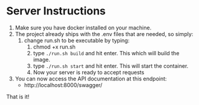 <h1>Server Instructions</h1>

1. Make sure you have docker installed on your machine.
2. The project already ships with the .env files that are needed, so simply:
   1. change run.sh to be executable by typing:
      1. chmod +x run.sh
      2. type `./run.sh build` and hit enter. This which will build the image.
      3. type `./run.sh start` and hit enter. This will start the container.
      4. Now your server is ready to accept requests
3. You can now access the API documentation at this endpoint:
   - http://localhost:8000/swagger/

That is it!
